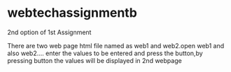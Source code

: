 # webtechassignmentb
2nd option of 1st Assignment



There are two web page html file named as web1 and web2.open web1 and also web2....
enter the values to be entered and press the button,by pressing button the values will be displayed in 2nd webpage
